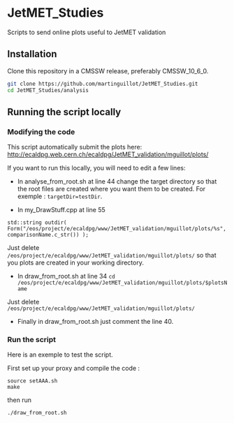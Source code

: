 # JetMET_Studies
Scripts to send online plots useful to JetMET validation

## Installation
Clone this repository in a CMSSW release, preferably CMSSW_10_6_0.
```bash
git clone https://github.com/martinguillot/JetMET_Studies.git
cd JetMET_Studies/analysis
```
## Running the script locally
### Modifying the code
This script automatically submit the plots here: http://ecaldpg.web.cern.ch/ecaldpg/JetMET_validation/mguillot/plots/

If you want to run this locally, you will need to edit a few lines:

+ In analyse_from_root.sh at line 44 change the target directory so that the root files are created where you want them to be created. For exemple : ```targetDir=testDir```. 

+ In my_DrawStuff.cpp at line 55
```
std::string outdir( Form("/eos/project/e/ecaldpg/www/JetMET_validation/mguillot/plots/%s", comparisonName.c_str()) );
```
Just delete ```/eos/project/e/ecaldpg/www/JetMET_validation/mguillot/plots/``` so that you plots are created in your working directory.

+ In draw_from_root.sh at line 34
```cd /eos/project/e/ecaldpg/www/JetMET_validation/mguillot/plots/$plotsName```

Just delete ```/eos/project/e/ecaldpg/www/JetMET_validation/mguillot/plots/``` 
+ Finally in draw_from_root.sh just comment the line 40.

### Run the script
Here is an exemple to test the script.

First set up your proxy and compile the code :
```
source setAAA.sh
make
```
then run 
```
./draw_from_root.sh
